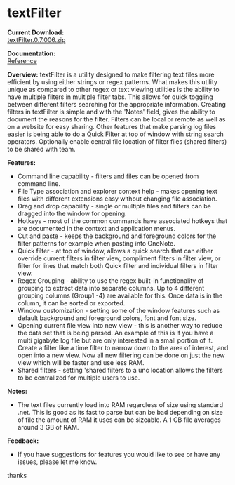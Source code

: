 [](https://github.com/jasonagilbertson/textFilter/blob/master/TextFilter/Images/ico.png)  

# textFilter  

**Current Download:**  
[textFilter.0.7.006.zip](https://github.com/jasonagilbertson/textFilter/releases/download/textFilter.0.7.006.zip/textFilter.0.7.006.zip) 

**Documentation:**  
[Reference](https://github.com/jasonagilbertson/textFilter/blob/master/docs/overview.md)

[](https://github.com/jasonagilbertson/textFilter/blob/master/TextFilter/Images/tf-window-image-1.png)		

**Overview:**
textFilter is a utility designed to make filtering text files more efficient by using either strings or regex patterns. What makes this utility unique as compared to other regex or text viewing utilities is the ability to have multiple filters in multiple filter tabs. This allows for quick toggling between different filters searching for the appropriate information. Creating filters in textFilter is simple and with the 'Notes' field, gives the ability to document the reasons for the filter. Filters can be local or remote as well as on a website for easy sharing. Other features that make parsing log files easier is being able to do a Quick Filter at top of window with string search operators. Optionally enable central file location of filter files (shared filters)  to be shared with team.

**Features:**
- Command line capability - filters and files can be opened from command line.
- File Type association and explorer context help - makes opening text files with different extensions easy without changing file association.
- Drag and drop capability - single or multiple files and filters can be dragged into the window for opening.
- Hotkeys - most of the common commands have associated hotkeys that are documented in the context and application menus.
- Cut and paste - keeps the background and foreground colors for the filter patterns for example when pasting into OneNote.
- Quick filter - at top of window, allows a quick search that can either override current filters in filter view, compliment filters in filter view, or filter for lines that match both Quick filter and individual filters in filter view.
- Regex Grouping - ability to use the regex built-in functionality of grouping to extract data into separate columns. Up to 4 different grouping columns (Group1 -4) are available for this. Once data is in the column, it can be sorted or exported.
- Window customization - setting some of the window features such as default background and foreground colors, font and font size.
- Opening current file view into new view - this is another way to reduce the data set that is being parsed. An example of this is if you have a multi gigabyte log file but are only interested in a small portion of it. Create a filter like a time filter to narrow down to the area of interest, and open into a new view. Now all new filtering can be done on just the new view which will be faster and use less RAM.
- Shared filters - setting 'shared filters to a unc location allows the filters to be centralized for multiple users to use.

**Notes:**
- The text files currently load into RAM regardless of size using standard .net. This is good as its fast to parse but can be bad depending on size of file the amount of RAM it uses can be sizeable. A 1 GB file averages around 3 GB of RAM.

**Feedback:**
- If you have suggestions for features you would like to see or have any issues, please let me know.

thanks



